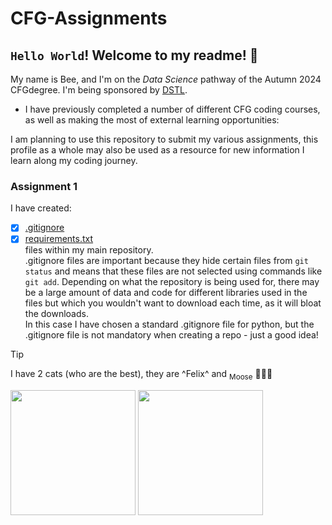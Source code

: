 # CFG-Assignments
## `Hello World`! Welcome to my readme! 👋

My name is Bee, and I'm on the *Data Science* pathway of the Autumn 2024 CFGdegree. I'm being sponsored by [DSTL](https://www.gov.uk/government/organisations/defence-science-and-technology-laboratory).

- I have previously completed a number of different CFG coding courses, as well as making the most of external learning opportunities:

I am planning to use this repository to submit my various assignments, this profile as a whole may also be used as a resource for new information I learn along my coding journey. 

<h3>Assignment 1</h3>

I have created:
- [X] [.gitignore](/.gitignore)
- [X] [requirements.txt](/requirements.txt)  
files within my main repository. </br>
.gitignore files are important because they hide certain files from `git status` and means that these files are not selected using commands like `git add`. Depending on what the repository is being used for, there may be a large amount of data and code for different libraries used in the files but which you wouldn't want to download each time, as it will bloat the downloads.</br>
In this case I have chosen a standard .gitignore file for python, but the .gitignore file is not mandatory when creating a repo - just a good idea!

> [!TIP]
> I have 2 cats (who are the best), they are ^Felix^ and <sub>Moose</sub> 🖤🤍🖤
>
> <img src="https://github.com/user-attachments/assets/b48ee013-c50a-4e4a-b357-22309eed45ce" width="200" /> <img src="https://github.com/user-attachments/assets/0f43f37b-9d3f-47dd-ac84-9bbf35a47edd" width="200" />

